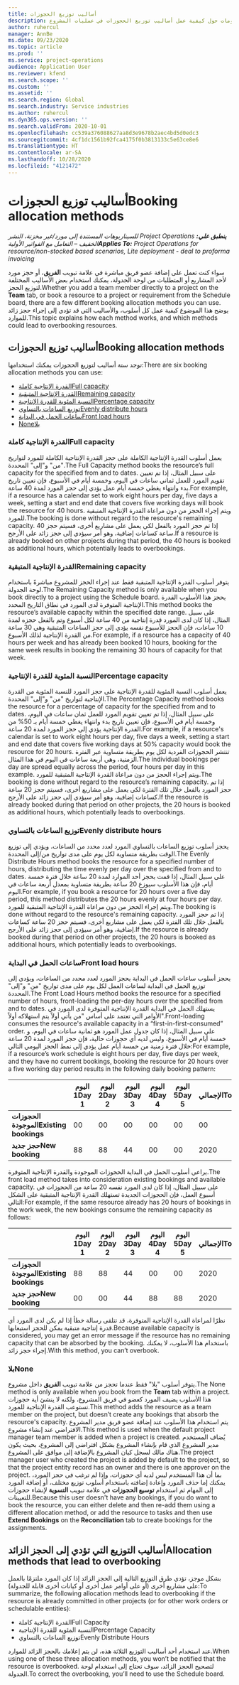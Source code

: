```yaml
---
title: أساليب توزيع الحجوزات
description: يقدم هذا الموضوع معلومات حول كيفية عمل أساليب توزيع الحجوزات في عمليات المشروع.
author: ruhercul
manager: AnnBe
ms.date: 09/23/2020
ms.topic: article
ms.prod: ''
ms.service: project-operations
audience: Application User
ms.reviewer: kfend
ms.search.scope: ''
ms.custom: ''
ms.assetid: ''
ms.search.region: Global
ms.search.industry: Service industries
ms.author: ruhercul
ms.dyn365.ops.version: ''
ms.search.validFrom: 2020-10-01
ms.openlocfilehash: cc539a376088627aa8d3e9678b2aec4bd5d0edc3
ms.sourcegitcommit: 4cf1dc1561b92fca4175f0b3813133c5e63ce8e6
ms.translationtype: HT
ms.contentlocale: ar-SA
ms.lasthandoff: 10/28/2020
ms.locfileid: "4121472"
---
```

# <a name="booking-allocation-methods"></a><span data-ttu-id="90a0f-103">أساليب توزيع الحجوزات</span><span class="sxs-lookup"><span data-stu-id="90a0f-103">Booking allocation methods</span></span>

<span data-ttu-id="90a0f-104">_**ينطبق علي:** ‏‫Project Operations للسيناريوهات المستندة إلى مورد/غير مخزنة‬، ‏‫النشر الخفيف – التعامل مع الفواتير الأولية‬_</span><span class="sxs-lookup"><span data-stu-id="90a0f-104">_**Applies To:** Project Operations for resource/non-stocked based scenarios, Lite deployment - deal to proforma invoicing_</span></span>

<span data-ttu-id="90a0f-105">سواء كنت تعمل على إضافة عضو فريق مباشرة في علامة تبويب **الفريق**، أو حجز مورد لأحد المشاريع أو المتطلبات من لوحة الجدولة، يمكنك استخدام بعض الأساليب المختلفة لتوزيع الحجز.</span><span class="sxs-lookup"><span data-stu-id="90a0f-105">Whether you add a team member directly to a project on the **Team** tab, or book a resource to a project or requirement from the Schedule board, there are a few different booking allocation methods you can use.</span></span> <span data-ttu-id="90a0f-106">يوضح هذا الموضوع كيفية عمل كل أسلوب، والأساليب التي قد تؤدي إلى إجراء حجز زائد للموارد.</span><span class="sxs-lookup"><span data-stu-id="90a0f-106">This topic explains how each method works, and which methods could lead to overbooking resources.</span></span>

## <a name="booking-allocation-methods"></a><span data-ttu-id="90a0f-107">أساليب توزيع الحجوزات</span><span class="sxs-lookup"><span data-stu-id="90a0f-107">Booking allocation methods</span></span>

<span data-ttu-id="90a0f-108">توجد ستة أساليب لتوزيع الحجوزات يمكنك استخدامها:</span><span class="sxs-lookup"><span data-stu-id="90a0f-108">There are six booking allocation methods you can use:</span></span>

- [<span data-ttu-id="90a0f-109">القدرة الإنتاجية كاملة</span><span class="sxs-lookup"><span data-stu-id="90a0f-109">Full capacity</span></span>](#full)
- [<span data-ttu-id="90a0f-110">القدرة الإنتاجية المتبقية</span><span class="sxs-lookup"><span data-stu-id="90a0f-110">Remaining capacity</span></span>](#remaining)
- [<span data-ttu-id="90a0f-111">النسبة المئوية للقدرة الإنتاجية</span><span class="sxs-lookup"><span data-stu-id="90a0f-111">Percentage capacity</span></span>](#percentage)
- [<span data-ttu-id="90a0f-112">توزيع الساعات بالتساوي</span><span class="sxs-lookup"><span data-stu-id="90a0f-112">Evenly distribute hours</span></span>](#evenly)
- [<span data-ttu-id="90a0f-113">ساعات الحمل في البداية</span><span class="sxs-lookup"><span data-stu-id="90a0f-113">Front load hours</span></span>](#front)
- [<span data-ttu-id="90a0f-114">‏‫بلا</span><span class="sxs-lookup"><span data-stu-id="90a0f-114">None</span></span>](#none)

### <a name="full-capacity"></a><a name="full"></a><span data-ttu-id="90a0f-115">القدرة الإنتاجية كاملة</span><span class="sxs-lookup"><span data-stu-id="90a0f-115">Full capacity</span></span> 
<span data-ttu-id="90a0f-116">يعمل أسلوب القدرة الإنتاجية الكاملة على حجز القدرة الإنتاجية الكاملة للمورد لتواريخ "من" و"إلى" المحددة.</span><span class="sxs-lookup"><span data-stu-id="90a0f-116">The Full Capacity method books the resource’s full capacity for the specified from and to dates.</span></span> <span data-ttu-id="90a0f-117">على سبيل المثال، إذا تم تعيين تقويم المورد للعمل ثماني ساعات في اليوم، وخمسة أيام في الأسبوع، فإن تعيين تاريخ بدء وانتهاء يغطي خمسة أيام عمل يؤدي إلى حجز المورد لمدة 40 ساعة.</span><span class="sxs-lookup"><span data-stu-id="90a0f-117">For example, if a resource has a calendar set to work eight hours per day, five days a week, setting a start and end date that covers five working days will book the resource for 40 hours.</span></span> <span data-ttu-id="90a0f-118">ويتم إجراء الحجز من دون مراعاة القدرة الإنتاجية المتبقية للمورد.</span><span class="sxs-lookup"><span data-stu-id="90a0f-118">The booking is done without regard to the resource's remaining capacity.</span></span> <span data-ttu-id="90a0f-119">إذا تم حجز المورد بالفعل لكي يعمل على مشاريع أخرى، فسيتم حجز 40 ساعة كساعات إضافية، وهو أمر سيؤدي إلى حجز زائد على الأرجح.</span><span class="sxs-lookup"><span data-stu-id="90a0f-119">If a resource is already booked on other projects during that period, the 40 hours is booked as additional hours, which potentially leads to overbookings.</span></span>

### <a name="remaining-capacity"></a><a name="remaining"></a><span data-ttu-id="90a0f-120">القدرة الإنتاجية المتبقية</span><span class="sxs-lookup"><span data-stu-id="90a0f-120">Remaining capacity</span></span>
<span data-ttu-id="90a0f-121">يتوفر أسلوب القدرة الإنتاجية المتبقية فقط عند إجراء الحجز للمشروع مباشرةً باستخدام لوحة الجدولة.</span><span class="sxs-lookup"><span data-stu-id="90a0f-121">The Remaining Capacity method is only available when you book directly to a project using the Schedule board.</span></span> <span data-ttu-id="90a0f-122">يحجز هذا الأسلوب القدرة الإنتاجية المتوفرة لدى المورد في نطاق التاريخ المحدد.</span><span class="sxs-lookup"><span data-stu-id="90a0f-122">This method books the resource’s available capacity within the specified date range.</span></span> <span data-ttu-id="90a0f-123">على سبيل المثال، إذا كان لدى المورد قدرة إنتاجية من 40 ساعة لكل أسبوع وتم بالفعل حجزه لمدة 10 ساعات، فإن الحجز للأسبوع نفسه يؤدي إلى حجز الساعات المتبقية وهي 30 ساعة من القدرة الإنتاجية لذلك الأسبوع.</span><span class="sxs-lookup"><span data-stu-id="90a0f-123">For example, if a resource has a capacity of 40 hours per week and has already been booked 10 hours, booking for the same week results in booking the remaining 30 hours of capacity for that week.</span></span>

### <a name="percentage-capacity"></a><a name="percentage"></a><span data-ttu-id="90a0f-124">النسبة المئوية للقدرة الإنتاجية</span><span class="sxs-lookup"><span data-stu-id="90a0f-124">Percentage capacity</span></span>
<span data-ttu-id="90a0f-125">يعمل أسلوب النسبة المئوية للقدرة الإنتاجية‬ على حجز المورد للنسبة المئوية من القدرة الإنتاجية لتواريخ "من" و"إلى" المحددة.</span><span class="sxs-lookup"><span data-stu-id="90a0f-125">The Percentage Capacity method books the resource for a percentage of capacity for the specified from and to dates.</span></span> <span data-ttu-id="90a0f-126">على سبيل المثال، إذا تم تعيين تقويم المورد للعمل ثمان ساعات في اليوم، وخمسة أيام في الأسبوع، فإن تعيين تاريخ بدء وانتهاء يغطي خمسة أيام بـ 50% من القدرة الإنتاجية يؤدي إلى حجز المورد لمدة 20 ساعة.</span><span class="sxs-lookup"><span data-stu-id="90a0f-126">For example, if a resource's calendar is set to work eight hours per day, five days a week, setting a start and end date that covers five working days at 50% capacity would book the resource for 20 hours.</span></span> <span data-ttu-id="90a0f-127">تنتشر الحجوزات الفردية لكل يوم بطريقة متساوية عبر الفترة الزمنية، وهي أربعة ساعات في اليوم في هذا المثال.</span><span class="sxs-lookup"><span data-stu-id="90a0f-127">The individual bookings per day are spread equally across the period, four hours per day in this example.</span></span> <span data-ttu-id="90a0f-128">ويتم إجراء الحجز من دون مراعاة القدرة الإنتاجية المتبقية للمورد.</span><span class="sxs-lookup"><span data-stu-id="90a0f-128">The booking is done without regard to the resource’s remaining capacity.</span></span> <span data-ttu-id="90a0f-129">إذا تم حجز المورد بالفعل خلال تلك الفترة لكي يعمل على مشاريع أخرى، فسيتم حجز 20 ساعة كساعات إضافية، وهو أمر سيؤدي إلى حجز زائد على الأرجح.</span><span class="sxs-lookup"><span data-stu-id="90a0f-129">If the resource is already booked during that period on other projects, the 20 hours is booked as additional hours, which potentially leads to overbookings.</span></span>

### <a name="evenly-distribute-hours"></a><a name="evenly"></a><span data-ttu-id="90a0f-130">توزيع الساعات بالتساوي</span><span class="sxs-lookup"><span data-stu-id="90a0f-130">Evenly distribute hours</span></span>
<span data-ttu-id="90a0f-131">يحجز أسلوب توزيع الساعات بالتساوي المورد لعدد محدد من الساعات، ويؤدي إلى توزيع الوقت بطريقة متساوية لكل يوم على مدى تواريخ من/إلى المحددة.‬</span><span class="sxs-lookup"><span data-stu-id="90a0f-131">The Evenly Distribute Hours method books the resource for a specified number of hours, distributing the time evenly per day over the specified from and to dates.</span></span> <span data-ttu-id="90a0f-132">على سبيل المثال، إذا قمت بحجز أحد الموارد لمدة 20 ساعة خلال فترة خمسة أيام، فإن هذا الأسلوب سيوزع 20 ساعة بطريقة متساوية بمعدل أربعة ساعات في اليوم.</span><span class="sxs-lookup"><span data-stu-id="90a0f-132">For example, if you book a resource for 20 hours over a five day period, this method distributes the 20 hours evenly at four hours per day.</span></span> <span data-ttu-id="90a0f-133">ويتم إجراء الحجز من دون مراعاة القدرة الإنتاجية المتبقية للمورد.</span><span class="sxs-lookup"><span data-stu-id="90a0f-133">The booking is done without regard to the resource's remaining capacity.</span></span> <span data-ttu-id="90a0f-134">إذا تم حجز المورد بالفعل خلال تلك الفترة لكي يعمل على مشاريع أخرى، فسيتم حجز 20 ساعة كساعات إضافية، وهو أمر سيؤدي إلى حجز زائد على الأرجح.</span><span class="sxs-lookup"><span data-stu-id="90a0f-134">If the resource is already booked during that period on other projects, the 20 hours is booked as additional hours, which potentially leads to overbookings.</span></span>

### <a name="front-load-hours"></a><a name="front"></a><span data-ttu-id="90a0f-135">ساعات الحمل في البداية</span><span class="sxs-lookup"><span data-stu-id="90a0f-135">Front load hours</span></span>
<span data-ttu-id="90a0f-136">يحجز أسلوب ساعات الحمل في البداية‬ يحجز المورد لعدد محدد من الساعات، ويؤدي إلى توزيع الحمل في البداية لساعات العمل لكل يوم على مدى تواريخ "من" و"إلى" المحددة.‬</span><span class="sxs-lookup"><span data-stu-id="90a0f-136">The Front Load Hours method books the resource for a specified number of hours, front-loading the per-day hours over the specified from and to dates.</span></span> <span data-ttu-id="90a0f-137">يستهلك الحمل في البداية القدرة الإنتاجية المتوفرة لدى المورد في الأوامر التي تعتمد على أساس "من يأتي أولاً يتم استهلاكه أولاً".</span><span class="sxs-lookup"><span data-stu-id="90a0f-137">Front-loading consumes the resource's available capacity in a “first-in-first-consumed” order.</span></span> <span data-ttu-id="90a0f-138">على سبيل المثال، إذا كان جدول عمل المورد هو ثمانية ساعات في اليوم، و خمسة أيام في الأسبوع، وليس لديه أي حجوزات حالية، فإن حجز المورد لمدة 20 ساعة خلال فترة زمنية من خمسة أيام عمل يؤدي إلى نمط الحجز اليومي التالي:</span><span class="sxs-lookup"><span data-stu-id="90a0f-138">For example, if a resource’s work schedule is eight hours per day, five days per week, and they have no current bookings, booking the resource for 20 hours over a five working day period results in the following daily booking pattern:</span></span> 

|                           |    <span data-ttu-id="90a0f-139">اليوم 1</span><span class="sxs-lookup"><span data-stu-id="90a0f-139">Day 1</span></span>    |    <span data-ttu-id="90a0f-140">اليوم 2</span><span class="sxs-lookup"><span data-stu-id="90a0f-140">Day 2</span></span>    |    <span data-ttu-id="90a0f-141">اليوم 3</span><span class="sxs-lookup"><span data-stu-id="90a0f-141">Day 3</span></span>    |    <span data-ttu-id="90a0f-142">اليوم 4</span><span class="sxs-lookup"><span data-stu-id="90a0f-142">Day 4</span></span>    |    <span data-ttu-id="90a0f-143">اليوم 5</span><span class="sxs-lookup"><span data-stu-id="90a0f-143">Day 5</span></span>    |    <span data-ttu-id="90a0f-144">الإجمالي</span><span class="sxs-lookup"><span data-stu-id="90a0f-144">Total</span></span>    |
|---------------------------|-------------|-------------|-------------|-------------|-------------|-------------|
|    <span data-ttu-id="90a0f-145">**الحجوزات الموجودة**</span><span class="sxs-lookup"><span data-stu-id="90a0f-145">**Existing   bookings**</span></span>    |    <span data-ttu-id="90a0f-146">0</span><span class="sxs-lookup"><span data-stu-id="90a0f-146">0</span></span>        |    <span data-ttu-id="90a0f-147">0</span><span class="sxs-lookup"><span data-stu-id="90a0f-147">0</span></span>        |    <span data-ttu-id="90a0f-148">0</span><span class="sxs-lookup"><span data-stu-id="90a0f-148">0</span></span>        |    <span data-ttu-id="90a0f-149">0</span><span class="sxs-lookup"><span data-stu-id="90a0f-149">0</span></span>        |    <span data-ttu-id="90a0f-150">0</span><span class="sxs-lookup"><span data-stu-id="90a0f-150">0</span></span>        |    <span data-ttu-id="90a0f-151">0</span><span class="sxs-lookup"><span data-stu-id="90a0f-151">0</span></span>        |
|    <span data-ttu-id="90a0f-152">**حجز جديد**</span><span class="sxs-lookup"><span data-stu-id="90a0f-152">**New   booking**</span></span>          |    <span data-ttu-id="90a0f-153">8</span><span class="sxs-lookup"><span data-stu-id="90a0f-153">8</span></span>        |    <span data-ttu-id="90a0f-154">8</span><span class="sxs-lookup"><span data-stu-id="90a0f-154">8</span></span>        |    <span data-ttu-id="90a0f-155">4</span><span class="sxs-lookup"><span data-stu-id="90a0f-155">4</span></span>        |    <span data-ttu-id="90a0f-156">0</span><span class="sxs-lookup"><span data-stu-id="90a0f-156">0</span></span>        |    <span data-ttu-id="90a0f-157">0</span><span class="sxs-lookup"><span data-stu-id="90a0f-157">0</span></span>        |    <span data-ttu-id="90a0f-158">20</span><span class="sxs-lookup"><span data-stu-id="90a0f-158">20</span></span>       |

<span data-ttu-id="90a0f-159">يراعي أسلوب الحمل في البداية الحجوزات الموجودة والقدرة الإنتاجية المتوفرة.</span><span class="sxs-lookup"><span data-stu-id="90a0f-159">The front load method takes into consideration existing bookings and available capacity.</span></span> <span data-ttu-id="90a0f-160">على سبيل المثال، إذا كان لدى المورد نفسه 20 ساعة من الحجوزات في أسبوع العمل، فإن الحجوزات الجديدة تستهلك القدرة الإنتاجية المتبقية على الشكل التالي:</span><span class="sxs-lookup"><span data-stu-id="90a0f-160">For example, if the same resource already has 20 hours of bookings in the work week, the new bookings consume the remaining capacity as follows:</span></span>

|                     | <span data-ttu-id="90a0f-161">اليوم 1</span><span class="sxs-lookup"><span data-stu-id="90a0f-161">Day 1</span></span> | <span data-ttu-id="90a0f-162">اليوم 2</span><span class="sxs-lookup"><span data-stu-id="90a0f-162">Day 2</span></span> | <span data-ttu-id="90a0f-163">اليوم 3</span><span class="sxs-lookup"><span data-stu-id="90a0f-163">Day 3</span></span> | <span data-ttu-id="90a0f-164">اليوم 4</span><span class="sxs-lookup"><span data-stu-id="90a0f-164">Day 4</span></span> | <span data-ttu-id="90a0f-165">اليوم 5</span><span class="sxs-lookup"><span data-stu-id="90a0f-165">Day 5</span></span> | <span data-ttu-id="90a0f-166">الإجمالي</span><span class="sxs-lookup"><span data-stu-id="90a0f-166">Total</span></span> |
|---------------------|-------|-------|-------|-------|-------|-------|
| <span data-ttu-id="90a0f-167">**الحجوزات الموجودة**</span><span class="sxs-lookup"><span data-stu-id="90a0f-167">**Existing   bookings**</span></span> | <span data-ttu-id="90a0f-168">8</span><span class="sxs-lookup"><span data-stu-id="90a0f-168">8</span></span>     | <span data-ttu-id="90a0f-169">8</span><span class="sxs-lookup"><span data-stu-id="90a0f-169">8</span></span>     | <span data-ttu-id="90a0f-170">4</span><span class="sxs-lookup"><span data-stu-id="90a0f-170">4</span></span>     | <span data-ttu-id="90a0f-171">0</span><span class="sxs-lookup"><span data-stu-id="90a0f-171">0</span></span>     | <span data-ttu-id="90a0f-172">0</span><span class="sxs-lookup"><span data-stu-id="90a0f-172">0</span></span>     | <span data-ttu-id="90a0f-173">20</span><span class="sxs-lookup"><span data-stu-id="90a0f-173">20</span></span>    |
| <span data-ttu-id="90a0f-174">**حجز جديد**</span><span class="sxs-lookup"><span data-stu-id="90a0f-174">**New   booking**</span></span>       | <span data-ttu-id="90a0f-175">0</span><span class="sxs-lookup"><span data-stu-id="90a0f-175">0</span></span>     | <span data-ttu-id="90a0f-176">0</span><span class="sxs-lookup"><span data-stu-id="90a0f-176">0</span></span>     | <span data-ttu-id="90a0f-177">4</span><span class="sxs-lookup"><span data-stu-id="90a0f-177">4</span></span>     | <span data-ttu-id="90a0f-178">8</span><span class="sxs-lookup"><span data-stu-id="90a0f-178">8</span></span>     | <span data-ttu-id="90a0f-179">8</span><span class="sxs-lookup"><span data-stu-id="90a0f-179">8</span></span>     | <span data-ttu-id="90a0f-180">20</span><span class="sxs-lookup"><span data-stu-id="90a0f-180">20</span></span>    |

<span data-ttu-id="90a0f-181">نظرًا لمراعاة القدرة الإنتاجية المتوفرة، قد تتلقى رسالة خطأ إذا لم يكن لدى المورد أي قدرة إنتاجية متبقية يمكن للحجز استيعابها.</span><span class="sxs-lookup"><span data-stu-id="90a0f-181">Because available capacity is considered, you may get an error message if the resource has no remaining capacity that can be absorbed by the booking.</span></span> <span data-ttu-id="90a0f-182">باستخدام هذا الأسلوب، لا يمكنك إجراء حجز زائد.</span><span class="sxs-lookup"><span data-stu-id="90a0f-182">With this method, you can’t overbook.</span></span>

### <a name="none"></a><a name="none"></a><span data-ttu-id="90a0f-183">بلا</span><span class="sxs-lookup"><span data-stu-id="90a0f-183">None</span></span>
<span data-ttu-id="90a0f-184">يتوفر أسلوب "بلا" فقط عندما تحجز من علامة تبويب **الفريق** داخل مشروع.</span><span class="sxs-lookup"><span data-stu-id="90a0f-184">The None method is only available when you book from the **Team** tab within a project.</span></span> <span data-ttu-id="90a0f-185">هذا الأسلوب يضيف المورد كعضو في فريق المشروع، ولكنه لا ينشئ أية حجوزات تستوعب القدرة الإنتاجية للمورد.</span><span class="sxs-lookup"><span data-stu-id="90a0f-185">This method adds the resource as a team member on the project, but doesn’t create any bookings that absorb the resource's capacity.</span></span> <span data-ttu-id="90a0f-186">يتم استخدام هذا الأسلوب عند إضافة عضو فريق مدير المشروع الافتراضي عند إنشاء مشروع.</span><span class="sxs-lookup"><span data-stu-id="90a0f-186">This method is used when the default project manager team member is added when a project is created.</span></span> <span data-ttu-id="90a0f-187">يُضاف المستخدم مدير المشروع الذي قام بإنشاء المشروع بشكل افتراضي إلى المشروع، بحيث يكون هناك مالك لسجل كيان المشروع بالإضافة إلى موافق على المشروع.</span><span class="sxs-lookup"><span data-stu-id="90a0f-187">The project manager user who created the project is added by default to the project, so that the project entity record has an owner and there is one approver on the project.</span></span> <span data-ttu-id="90a0f-188">بما أن هذا المستخدم ليس لديه أي حجوزات، وإذا لم ترغب في حجز المورد، يمكنك إما حذف المورد وإعادة إضافته باستخدام أسلوب توزيع مختلف، أو إضافة المورد إلى المهام ثم استخدام **توسيع الحجوزات** في علامة تبويب **التسوية** لإنشاء حجوزات للتعيينات.</span><span class="sxs-lookup"><span data-stu-id="90a0f-188">Because this user doesn't have any bookings, if you do want to book the resource, you can either delete and then re-add them using a different allocation method, or add the resource to tasks and then use **Extend Bookings** on the **Reconciliation** tab to create bookings for the assignments.</span></span>

## <a name="allocation-methods-that-lead-to-overbooking"></a><span data-ttu-id="90a0f-189">أساليب التوزيع التي تؤدي إلى الحجز الزائد</span><span class="sxs-lookup"><span data-stu-id="90a0f-189">Allocation methods that lead to overbooking</span></span>
<span data-ttu-id="90a0f-190">بشكل موجز، تؤدي طرق التوزيع التالية إلى الحجز الزائد إذا كان المورد ملتزمًا بالعمل على مشاريع أخرى (أو على أوامر عمل أخرى أو كيانات أخرى قابلة للجدولة):</span><span class="sxs-lookup"><span data-stu-id="90a0f-190">To summarize, the following allocation methods lead to overbooking if the resource is already committed in other projects (or for other work orders or schedulable entities):</span></span>

- <span data-ttu-id="90a0f-191">القدرة الإنتاجية كاملة</span><span class="sxs-lookup"><span data-stu-id="90a0f-191">Full Capacity</span></span>
- <span data-ttu-id="90a0f-192">النسبة المئوية للقدرة الإنتاجية</span><span class="sxs-lookup"><span data-stu-id="90a0f-192">Percentage Capacity</span></span>
- <span data-ttu-id="90a0f-193">توزيع الساعات بالتساوي‬</span><span class="sxs-lookup"><span data-stu-id="90a0f-193">Evenly Distribute Hours</span></span>

<span data-ttu-id="90a0f-194">عند استخدام أحد أساليب التوزيع الثلاثة هذه، لن يتم إعلامك بالحجز الزائد للموارد.</span><span class="sxs-lookup"><span data-stu-id="90a0f-194">When using one of these three allocation methods, you won’t be notified that the resource is overbooked.</span></span> <span data-ttu-id="90a0f-195">لتصحيح الحجز الزائد، سوف تحتاج إلى استخدام لوحة الجدولة.</span><span class="sxs-lookup"><span data-stu-id="90a0f-195">To correct the overbooking, you’ll need to use the Schedule board.</span></span>
